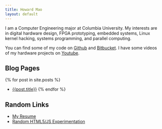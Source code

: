 ```yaml
---
title: Howard Mao
layout: default
---
```


I am a Computer Engineering major at Columbia University. 
My interests are in digital hardware design, FPGA prototyping, embedded
systems, Linux kernel hacking, systems programming, and parallel computing.

You can find some of my code on [Github](https://github.com/zhemao) 
and [Bitbucket](https://bitbucket.org/zhemao). I have some videos of my
hardware projects on [Youtube](http://www.youtube.com/zhemaoce).

## Blog Pages
{% for post in site.posts %}
* [{{post.title}}]({{post.url}})
{% endfor %}

## Random Links

* [My Resume](https://bitbucket.org/zhemao/resume/downloads/resume.pdf)
* [Random HTML5/JS Experimentation](html5/)
